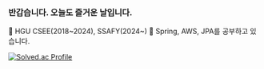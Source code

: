 ### 반갑습니다. 오늘도 즐거운 날입니다. 

🔭 HGU CSEE(2018~2024), SSAFY(2024~)
🌱 Spring, AWS, JPA를 공부하고 있습니다.

<!--
**sootudio/sootudio** is a ✨ _special_ ✨ repository because its `README.md` (this file) appears on your GitHub profile.

Here are some ideas to get you started:

- 🔭 I’m currently working on ...
- 🌱 I’m currently learning ...
- 👯 I’m looking to collaborate on ...
- 🤔 I’m looking for help with ...
- 💬 Ask me about ...
- 📫 How to reach me: ...
- 😄 Pronouns: ...
- ⚡ Fun fact: ...
-->

[![Solved.ac Profile](http://mazassumnida.wtf/api/v2/generate_badge?boj=kswim57)](https://solved.ac/kswim57/)
